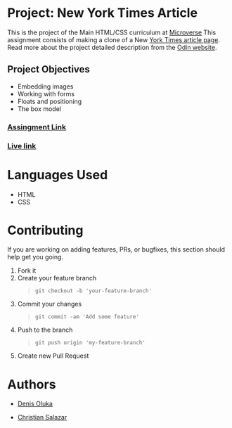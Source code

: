 # Project: New York Times Article

This is the project of the Main HTML/CSS curriculum at [Microverse](https://www.microverse.org/)
This assignment consists of making a clone of a New [York Times article page](https://minurl.me/SPw3rb).
Read more about the project detailed description from the [Odin website](https://www.theodinproject.com/courses/html5-and-css3/lessons/positioning-and-floating-elements).

## Project Objectives

- Embedding images
- Working with forms
- Floats and positioning
- The box model

### [Assingment Link](https://www.theodinproject.com/courses/html5-and-css3/lessons/forms-for-collecting-data)

### [Live link]()

# Languages Used

- HTML
- CSS

# Contributing

If you are working on adding features, PRs, or bugfixes, this section should help get you going.

1. Fork it
2. Create your feature branch
   > `git checkout -b 'your-feature-branch'`
3. Commit your changes
   > `git commit -am 'Add some feature'`
4. Push to the branch
   > `git push origin 'my-feature-branch'`
5. Create new Pull Request

# Authors

- [Denis Oluka](https://github.com/OlukaDenis)

- [Christian Salazar](https://github.com/Grifo89)
